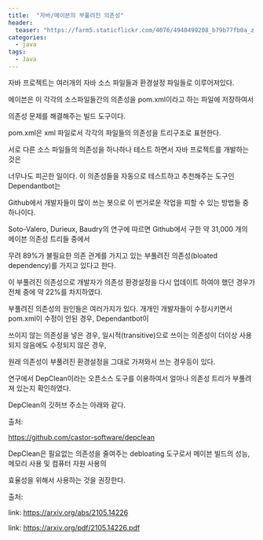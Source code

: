 ```yaml
---
title:  "자바/메이븐의 부풀려진 의존성"
header:
  teaser: "https://farm5.staticflickr.com/4076/4940499208_b79b77fb0a_z.jpg"
categories: 
  - java
tags:
  - Java
---
```

      
  자바 프로젝트는 여러개의 자바 소스 파일들과 환경설정 파일들로 이루어져있다.

메이븐은 이 각각의 소스파일들간의 의존성을 pom.xml이라고 하는 파일에 저장하여서

의존성 문제를 해결해주는 빌드 도구이다.

pom.xml은 xml 파일로서 각각의 파일들의 의존성을 트리구조로 표현한다.

서로 다른 소스 파일들의 의존성을 하나하나 테스트 하면서 자바 프로젝트를 개발하는 것은

너무나도 피곤한 일이다. 이 의존성들을 자동으로 테스트하고 추천해주는 도구인 Dependantbot는

Github에서 개발자들이 많이 쓰는 봇으로 이 번거로운 작업을 피할 수 있는 방법들 중 하나이다.

Soto-Valero, Durieux, Baudry의 연구에 따르면 Github에서 구한 약 31,000 개의 메이븐 의존성 트리들 중에서

무려 89%가 불필요한 의존 관계를 가지고 있는 부풀려진 의존성(bloated dependency)를 가지고 있다고 한다.

이 부풀려진 의존성으로 개발자가 의존성 환경설정을 다시 업데이트 하여야 했던 경우가 전체 중에 약 22%를 차지하였다.

부풀려진 의존성의 원인들은 여러가지가 있다. 개개인 개발자들이 수정시키면서 pom.xml이 수정이 안된 경우, Dependantbot이

쓰이지 않는 의존성을 넣은 경우, 일시적(transitive)으로 쓰이는 의존성이 더이상 사용되지 않음에도 수정되지 않은 경우, 

원래 의존성이 부풀려진 환경설정을 그대로 가져와서 쓰는 경우등이 있다.



연구에서 DepClean이라는 오픈소스 도구를 이용하여서 얼마나 의존성 트리가 부풀려져 있는지 확인하였다.

DepClean의 깃허브 주소는 아래와 같다.

출처:

https://github.com/castor-software/depclean

DepClean은 필요없는 의존성을 줄여주는 debloating 도구로서 메이븐 빌드의 성능, 메모리 사용 및 컴퓨터 자원 사용의

효율성을 위해서 사용하는 것을 권장한다.


출처: 

link: https://arxiv.org/abs/2105.14226

link: https://arxiv.org/pdf/2105.14226.pdf
